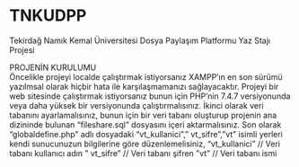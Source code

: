 # TNKUDPP
Tekirdağ Namık Kemal Üniversitesi Dosya Paylaşım Platformu Yaz Stajı Projesi

PROJENİN KURULUMU<br>
Öncelikle projeyi localde çalıştırmak istiyorsanız XAMPP’ın en son sürümü yazılmsal olarak hiçbir hata ile karşılaşmamanızı sağlayacaktır.
Projeyi bir web sitesinde çalıştırmak istiyorsanız bunun için PHP’nin 7.4.7 versiyonunda veya daha yüksek bir versiyonunda çalıştırmalısınız.
İkinci olarak veri tabanını ayarlamalısınız, bunun için bir veri tabanı oluşturup projenin ana dizininde bulunan “fileshare.sql” dosyasını içeri aktarmalısınız.
Son olarak “globaldefine.php” adlı dosyadaki “vt_kullanici”,” vt_sifre”,”vt” isimli yerleri kendi sunucunuzun bilgilerine göre düzenlemelisiniz,
“vt_kullanici” // Veri tabanı kullanıcı adın
” vt_sifre” // Veri tabanı şifren
”vt” // Veri tabanı ismi
